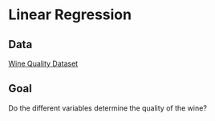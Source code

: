 # Linear Regression

## Data
[Wine Quality Dataset](https://archive.ics.uci.edu/dataset/186/wine+quality) 

## Goal
Do the different variables determine the quality of the wine?
